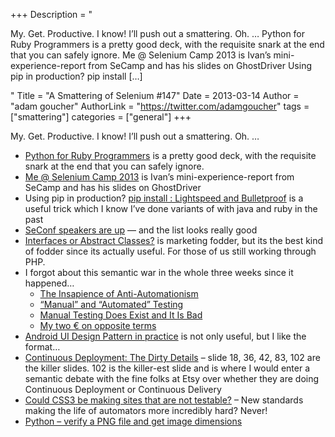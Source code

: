 +++
Description = "<p>My. Get. Productive. I know! I’ll push out a smattering. Oh. … Python for Ruby Programmers is a pretty good deck, with the requisite snark at the end that you can safely ignore. Me @ Selenium Camp 2013 is Ivan’s mini-experience-report from SeCamp and has his slides on GhostDriver Using pip in production? pip install […]</p>"
Title = "A Smattering of Selenium #147"
Date = 2013-03-14
Author = "adam goucher"
AuthorLink = "https://twitter.com/adamgoucher"
tags = ["smattering"]
categories = ["general"]
+++
<p>My. Get. Productive. I know! I&#8217;ll push out a smattering. Oh. &#8230;</p>
<ul>
<li><a href="https://speakerdeck.com/mleone/python-for-ruby-programmers">Python for Ruby Programmers</a> is a pretty good deck, with the requisite snark at the end that you can safely ignore.</li>
<li><a href="http://blog.ivandemarino.me/2013/03/03/Me-Selenium-Camp-2013">Me @ Selenium Camp 2013</a> is Ivan&#8217;s mini-experience-report from SeCamp and has his slides on GhostDriver</li>
<li>Using pip in production? <a href="http://tartley.com/?p=1423">pip install : Lightspeed and Bulletproof</a> is a useful trick which I know I&#8217;ve done variants of with java and ruby in the past</li>
<li><a href="http://www.seleniumconf.org/speakers/">SeConf speakers are up</a> &#8212; and the list looks really good</li>
<li><a href="http://www.brandonsavage.net/interfaces-or-abstract-classes/">Interfaces or Abstract Classes?</a> is marketing fodder, but its the best kind of fodder since its actually useful. For those of us still working through PHP.</li>
<li>I forgot about this semantic war in the whole three weeks since it happened&#8230;
<ul>
<li><a href="http://context-driven-testing.com/?p=69">The Insapience of Anti-Automationism</a></li>
<li><a href="http://www.developsense.com/blog/2013/02/manual-and-automated-testing/">“Manual” and “Automated” Testing</a></li>
<li><a href="http://xprogramming.com/articles/manual-testing-does-exist-and-it-is-bad/">Manual Testing Does Exist and It Is Bad</a></li>
<li><a href="http://carstenfeilberg.blogspot.dk/2013/03/my-two-on-opposite-terms.html">My two € on opposite terms</a></li>
</ul>
</li>
<li><a href="https://speakerdeck.com/mathieu_calba/android-ui-design-pattern-in-practice-english-version">Android UI Design Pattern in practice</a> is not only useful, but I like the format&#8230;</li>
<li><a href="http://www.slideshare.net/mikebrittain/mbrittain-continuous-deploymentalm3public">Continuous Deployment: The Dirty Details</a> &#8211; slide 18, 36, 42, 83, 102 are the killer slides. 102 is the killer-est slide and is where I would enter a semantic debate with the fine folks at Etsy over whether they are doing Continuous Deployment or Continuous Delivery</li>
<li><a href="http://www.theautomatedtester.co.uk/blog/2013/could-css3-be-making-sites-that-are-not-testable.html">Could CSS3 be making sites that are not testable?</a> &#8211; New standards making the life of automators more incredibly hard? Never!</li>
<li><a href="http://coreygoldberg.blogspot.ca/2013/01/python-verify-png-file-and-get-image.html">Python &#8211; verify a PNG file and get image dimensions</a></li>
</ul>

